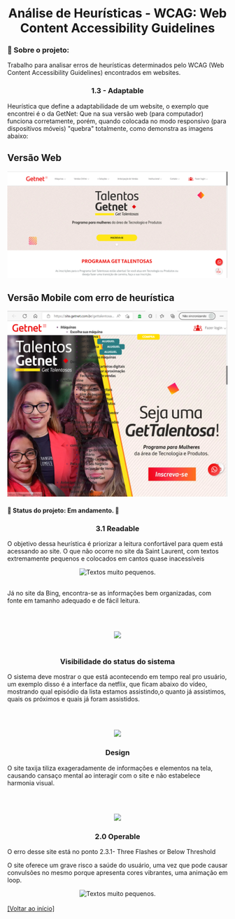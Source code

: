 <br id="inicio">

<h1 align="center">Análise de Heurísticas - WCAG: Web Content Accessibility Guidelines </h1>

<span id="sobre">

### :bookmark_tabs: Sobre o projeto:
<p>Trabalho para analisar erros de heurísticas determinados pelo WCAG (Web Content Accessibility Guidelines) encontrados em websites.</p>


<h3 align="center">1.3 - Adaptable </h3>

<p>Heurística que define a adaptabilidade de um website, o exemplo que encontrei é o da GetNet: Que na sua versão web (para computador) funciona corretamente, porém, quando colocada no modo responsivo (para dispositivos móveis) "quebra" totalmente, como demonstra as imagens abaixo:</p>

## Versão Web
![Trabalho IHC](/ihc/imagens/versao_web.png "Erro de heuristica")

## Versão Mobile com erro de heurística
![Trabalho IHC](/ihc/imagens/versao_mobile.png "Erro de heuristica")
 #### 📌 Status do projeto: Em andamento. :construction:	
  

<h3 align="center">3.1 Readable</h3>

<p>O objetivo dessa heurística é priorizar a leitura confortável para quem está acessando ao site. O que não ocorre no site da Saint Laurent, com textos extremamente pequenos e colocados em cantos quase inacessíveis</p>

<div align="center">
        <img alt="Textos muito pequenos." src="https://i.imgur.com/RxrePIn.png">
</div>

<br>

<p>Já no site da Bing, encontra-se as informações bem organizadas, com fonte em tamanho adequado e de fácil leitura.</p>

<br><br>

<div align="center">
        <img src="https://imgur.com/PtNElXJ.png">
</div>

<br>

<h3 align="center">Visibilidade do status do sistema</h3>

<p>O sistema deve mostrar o que está acontecendo em tempo real pro usuário, um exemplo disso é a interface da netflix, que ficam  abaixo do vídeo, mostrando qual episódio da lista estamos assistindo,o quanto já assistimos, quais os próximos e quais já foram assistidos.</p>

<br><br>

<div align="center">
        <img src=" https://imgur.com/GwsY0uu.png">
</div>

<h3 align="center">Design</h3>

<p> O site taxija tiliza exageradamente de informações e elementos na tela, causando cansaço mental ao interagir com o site e não estabelece harmonia visual.</p>

<br><br>

<div align="center">
        <img src=" https://imgur.com/kFngkxx.png">
</div>

<h3 align="center">2.0 Operable</h3>

<p>O erro desse site está no ponto 2.3.1- Three Flashes or Below Threshold</p>

<p>O site oferece um grave risco a saúde do usuário, uma vez que pode causar convulsões no mesmo porque apresenta cores vibrantes, uma animação em loop.</p>

<div align="center">
        <img alt="Textos muito pequenos." src="https://imgur.com/FOFl9hC.png.png">
</div>

<br>
 <a href="#inicio">[Voltar ao início]</a>









  